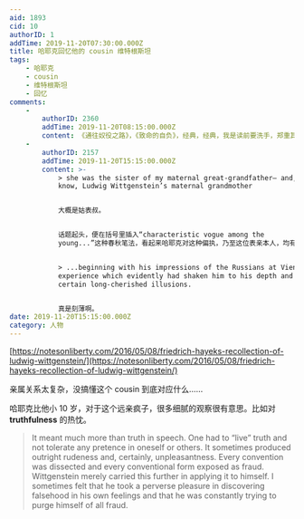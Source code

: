 ```yaml
---
aid: 1893
cid: 10
authorID: 1
addTime: 2019-11-20T07:30:00.000Z
title: 哈耶克回忆他的 cousin 维特根斯坦
tags:
    - 哈耶克
    - cousin
    - 维特根斯坦
    - 回忆
comments:
    -
        authorID: 2360
        addTime: 2019-11-20T08:15:00.000Z
        content: 《通往奴役之路》，《致命的自负》，经典，经典，我是读前要洗手，郑重其事的。：)
    -
        authorID: 2157
        addTime: 2019-11-20T15:15:00.000Z
        content: >-
            > she was the sister of my maternal great-grandfather— and, as I now
            know, Ludwig Wittgenstein’s maternal grandmother


            大概是姑表叔。


            话题起头，便在括号里插入“characteristic vogue among the
            young...”这种春秋笔法，看起来哈耶克对这种偏执，乃至这位表亲本人，均有些不以为然。


            > ...beginning with his impressions of the Russians at Vienna, an
            experience which evidently had shaken him to his depth and destroyed
            certain long-cherished illusions.


            真是刻薄啊。
date: 2019-11-20T15:15:00.000Z
category: 人物
---
```


[https://notesonliberty.com/2016/05/08/friedrich-hayeks-recollection-of-ludwig-wittgenstein/](https://notesonliberty.com/2016/05/08/friedrich-hayeks-recollection-of-ludwig-wittgenstein/)

亲属关系太复杂，没搞懂这个 cousin 到底对应什么……

哈耶克比他小 10 岁，对于这个远亲疯子，很多细腻的观察很有意思。比如对 **truthfulness** 的热忱。

> It meant much more than truth in speech. One had to “live” truth and not tolerate any pretence in oneself or others. It sometimes produced outright rudeness and, certainly, unpleasantness. Every convention was dissected and every conventional form exposed as fraud. Wittgenstein merely carried this further in applying it to himself. I sometimes felt that he took a perverse pleasure in discovering falsehood in his own feelings and that he was constantly trying to purge himself of all fraud.
